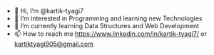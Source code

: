 - 👋 Hi, I’m @kartik-tyagi7
- 👀 I’m interested in Programming and learning new Technologies
- 🌱 I’m currently learning Data Structures and Web Development
- 📫 How to reach me https://www.linkedin.com/in/kartik-tyagi7/ or kartiktyagi905@gmail.com

<!---
kartik-tyagi7/kartik-tyagi7 is a ✨ special ✨ repository because its `README.md` (this file) appears on your GitHub profile.
You can click the Preview link to take a look at your changes.
--->
